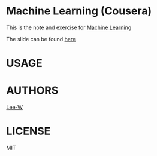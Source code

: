 # Machine Learning (Cousera)
This is the note and exercise for [Machine Learning](https://www.coursera.org/learn/machine-learning)

The slide can be found [here](https://class.coursera.org/ml-005/lecture)

# USAGE


# AUTHORS
[Lee-W](https://github.com/Lee-W/)

# LICENSE
MIT


